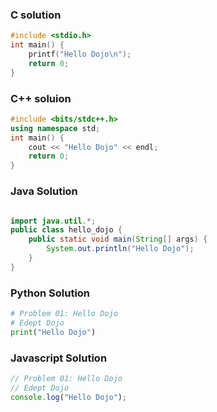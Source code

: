 ### C solution 

```c
#include <stdio.h>
int main() {
    printf("Hello Dojo\n");
    return 0;
}

```
### C++ soluion

```cpp
#include <bits/stdc++.h>
using namespace std;
int main() {
    cout << "Hello Dojo" << endl;
    return 0;
}
```
### Java Solution
```java

import java.util.*;
public class hello_dojo {
    public static void main(String[] args) {
        System.out.println("Hello Dojo");
    }
}
```
### Python Solution
```python
# Problem 01: Hello Dojo
# Edept Dojo
print("Hello Dojo")
```
### Javascript Solution
```javascript
// Problem 01: Hello Dojo
// Edept Dojo
console.log("Hello Dojo");
```
